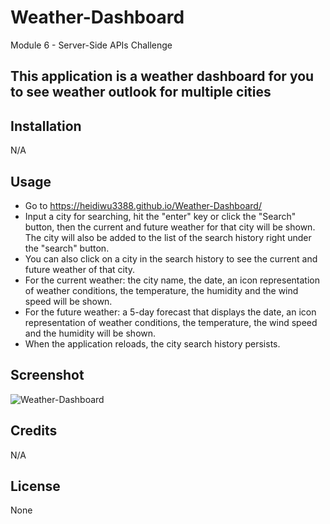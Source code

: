 # Weather-Dashboard
Module 6 - Server-Side APIs Challenge

## This application is a weather dashboard for you to see weather outlook for multiple cities

## Installation

N/A

## Usage

- Go to https://heidiwu3388.github.io/Weather-Dashboard/
- Input a city for searching, hit the "enter" key or click the "Search" button, then the current and future weather for that city will be shown. The city will also be added to the list of the search history right under the "search" button.
- You can also click on a city in the search history to see the current and future weather of that city.
- For the current weather: the city name, the date, an icon representation of weather conditions, the temperature, the humidity and the wind speed will be shown.
- For the future weather: a 5-day forecast that displays the date, an icon representation of weather conditions, the temperature, the wind speed and the humidity will be shown.
- When the application reloads, the city search history persists.


## Screenshot
![Weather-Dashboard](https://user-images.githubusercontent.com/111156269/200048460-9501be7e-7f8a-4433-9c7c-bcd0fb8ad2d1.png)


## Credits

N/A


## License

None

